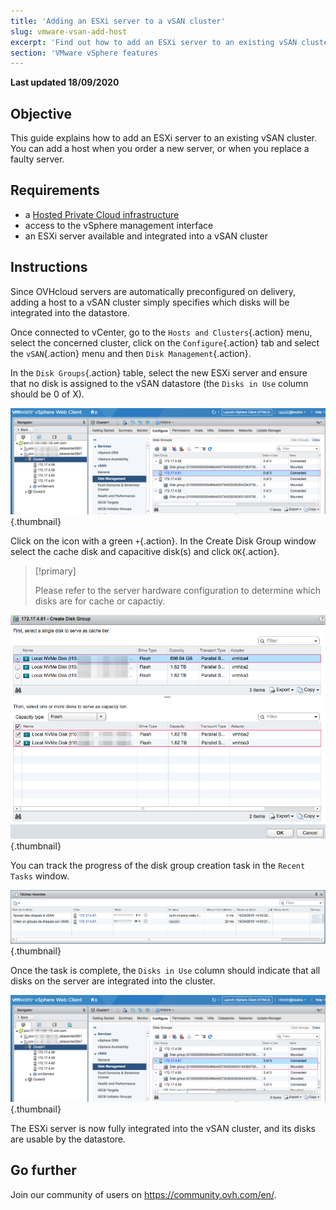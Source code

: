 ```yaml
---
title: 'Adding an ESXi server to a vSAN cluster'
slug: vmware-vsan-add-host
excerpt: 'Find out how to add an ESXi server to an existing vSAN cluster'
section: 'VMware vSphere features
---
```


**Last updated 18/09/2020**

## Objective

This guide explains how to add an ESXi server to an existing vSAN cluster. You can add a host when you order a new server, or when you replace a faulty server.

## Requirements

- a [Hosted Private Cloud infrastructure](https://www.ovhcloud.com/en-gb/enterprise/products/hosted-private-cloud/)
- access to the vSphere management interface
- an ESXi server available and integrated into a vSAN cluster

## Instructions

Since OVHcloud servers are automatically preconfigured on delivery, adding a host to a vSAN cluster simply specifies which disks will be integrated into the datastore.

Once connected to vCenter, go to the `Hosts and Clusters`{.action} menu, select the concerned cluster, click on the `Configure`{.action} tab and select the `vSAN`{.action} menu and then `Disk Management`{.action}.

In the `Disk Groups`{.action} table, select the new ESXi server and ensure that no disk is assigned to the vSAN datastore (the `Disks in Use` column should be 0 of X).

![](images/01.png){.thumbnail}

Click on the icon with a green `+`{.action}. In the Create Disk Group window select the cache disk and capacitive disk(s) and click `OK`{.action}.

> [!primary]
>
> Please refer to the server hardware configuration to determine which disks are for cache or capactiy.
>

![](images/02.png){.thumbnail}

You can track the progress of the disk group creation task in the `Recent Tasks` window.

![](images/03.png){.thumbnail}

Once the task is complete, the `Disks in Use` column should indicate that all disks on the server are integrated into the cluster.

![](images/04.png){.thumbnail}

The ESXi server is now fully integrated into the vSAN cluster, and its disks are usable by the datastore.

## Go further

Join our community of users on <https://community.ovh.com/en/>.
